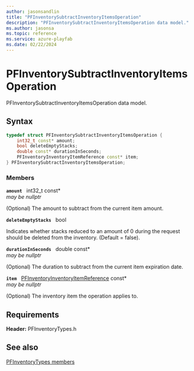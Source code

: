 ```yaml
---
author: jasonsandlin
title: "PFInventorySubtractInventoryItemsOperation"
description: "PFInventorySubtractInventoryItemsOperation data model."
ms.author: jasonsa
ms.topic: reference
ms.service: azure-playfab
ms.date: 02/22/2024
---
```


# PFInventorySubtractInventoryItemsOperation  

PFInventorySubtractInventoryItemsOperation data model.  

## Syntax  
  
```cpp
typedef struct PFInventorySubtractInventoryItemsOperation {  
    int32_t const* amount;  
    bool deleteEmptyStacks;  
    double const* durationInSeconds;  
    PFInventoryInventoryItemReference const* item;  
} PFInventorySubtractInventoryItemsOperation;  
```
  
### Members  
  
**`amount`** &nbsp; int32_t const*  
*may be nullptr*  
  
(Optional) The amount to subtract from the current item amount.
  
**`deleteEmptyStacks`** &nbsp; bool  
  
Indicates whether stacks reduced to an amount of 0 during the request should be deleted from the inventory. (Default = false).
  
**`durationInSeconds`** &nbsp; double const*  
*may be nullptr*  
  
(Optional) The duration to subtract from the current item expiration date.
  
**`item`** &nbsp; [PFInventoryInventoryItemReference](pfinventoryinventoryitemreference.md) const*  
*may be nullptr*  
  
(Optional) The inventory item the operation applies to.
  
  
## Requirements  
  
**Header:** PFInventoryTypes.h
  
## See also  
[PFInventoryTypes members](../pfinventorytypes_members.md)  

  
  
